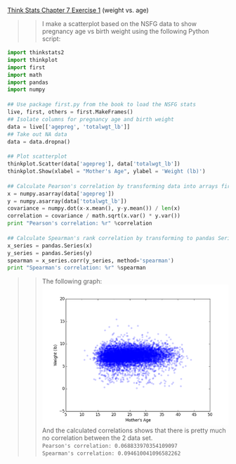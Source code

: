[Think Stats Chapter 7 Exercise 1](http://greenteapress.com/thinkstats2/html/thinkstats2008.html#toc70) (weight vs. age)

>> I make a scatterplot based on the NSFG data to show pregnancy age vs birth weight using the following Python script:  

```python
import thinkstats2
import thinkplot
import first
import math
import pandas
import numpy

## Use package first.py from the book to load the NSFG stats
live, first, others = first.MakeFrames()
## Isolate columns for pregnancy age and birth weight
data = live[['agepreg', 'totalwgt_lb']]
## Take out NA data
data = data.dropna()

## Plot scatterplot
thinkplot.Scatter(data['agepreg'], data['totalwgt_lb'])
thinkplot.Show(xlabel = "Mother's Age", ylabel = 'Weight (lb)')

## Calculate Pearson's correlation by transforming data into arrays first
x = numpy.asarray(data['agepreg'])
y = numpy.asarray(data['totalwgt_lb'])
covariance = numpy.dot(x-x.mean(), y-y.mean()) / len(x)
correlation = covariance / math.sqrt(x.var() * y.var())
print "Pearson's correlation: %r" %correlation

## Calculate Spearman's rank correlation by transforming to pandas Series
x_series = pandas.Series(x)
y_series = pandas.Series(y)
spearman = x_series.corr(y_series, method='spearman')
print "Spearman's correlation: %r" %spearman
```

>> The following graph:  
>> ![scatterplot](img/scatter.png)  
>> And the calculated correlations shows that there is pretty much no correlation between the 2 data set.  
>> `Pearson's correlation: 0.068833970354109097`  
>> `Spearman's correlation: 0.094610041096582262`
